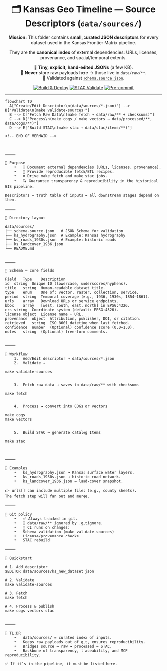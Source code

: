<div align="center">

# 🗂️ Kansas Geo Timeline — Source Descriptors (`data/sources/`)

**Mission:** This folder contains **small, curated JSON descriptors** for every dataset used in the Kansas Frontier Matrix pipeline.  

They are the **canonical index** of external dependencies: URLs, licenses, provenance, and spatial/temporal extents.  

📌 **Tiny, explicit, hand-edited JSONs** (a few KB).  
📌 **Never** store raw payloads here → those live in `data/raw/**`.  
📌 Validated against [`schema.source.json`](./schema.source.json).  

[![Build & Deploy](https://github.com/bartytime4life/Kansas-Frontier-Matrix/actions/workflows/site.yml/badge.svg)](https://github.com/bartytime4life/Kansas-Frontier-Matrix/actions/workflows/site.yml)
[![STAC Validate](https://github.com/bartytime4life/Kansas-Frontier-Matrix/actions/workflows/stac-badges.yml/badge.svg)](https://github.com/bartytime4life/Kansas-Frontier-Matrix/actions/workflows/stac-badges.yml)
[![Pre-commit](https://github.com/bartytime4life/Kansas-Frontier-Matrix/actions/workflows/pre-commit.yml/badge.svg)](https://github.com/bartytime4life/Kansas-Frontier-Matrix/.pre-commit-config.yaml)

</div>

---

```mermaid
flowchart TD
  A["Create/Edit Descriptor\n(data/sources/*.json)"] --> B["Validate\n(make validate-sources)"]
  B --> C["Fetch Raw Data\n(make fetch → data/raw/** + checksums)"]
  C --> D["Process\n(make cogs / make vectors → data/processed/**, data/cogs/**)"]
  D --> E["Build STAC\n(make stac → data/stac/items/**)"]

<!-- END OF MERMAID -->



⸻

🎯 Purpose
	•	📖 Document external dependencies (URLs, licenses, provenance).
	•	🔄 Provide reproducible fetch/ETL recipes.
	•	⚙️ Drive make fetch and make stac jobs.
	•	🔍 Guarantee transparency & reproducibility in the historical GIS pipeline.

Descriptors = truth table of inputs → all downstream stages depend on them.

⸻

📂 Directory layout

data/sources/
├── schema.source.json   # JSON Schema for validation
├── ks_hydrography.json  # Example: Kansas hydrography
├── ks_roads_1930s.json  # Example: historic roads
├── ks_landcover_1936.json
└── README.md


⸻

🧭 Schema — core fields

Field	Type	Description
id	string	Unique ID (lowercase, underscores/hyphens).
title	string	Human-readable dataset title.
type	enum	One of: vector, raster, collection, service.
period	string	Temporal coverage (e.g., 1936, 1930s, 1854–1861).
urls	array	Download URLs or service endpoints.
bbox	array	[west, south, east, north] in EPSG:4326.
crs	string	Coordinate system (default: EPSG:4326).
license	object	License name + URL.
provenance	object	Attribution, publisher, DOI, or citation.
retrieved	string	ISO 8601 datetime when last fetched.
confidence	number	(Optional) confidence score (0.0–1.0).
notes	string	(Optional) free-form comments.


⸻

🔄 Workflow
	1.	Add/Edit descriptor → data/sources/*.json
	2.	Validate →

make validate-sources


	3.	Fetch raw data → saves to data/raw/** with checksums

make fetch


	4.	Process → convert into COGs or vectors

make cogs
make vectors


	5.	Build STAC → generate catalog Items

make stac



⸻

📑 Examples
	•	ks_hydrography.json → Kansas surface water layers.
	•	ks_roads_1930s.json → historic road network.
	•	ks_landcover_1936.json → land-cover snapshot.

👉 urls[] can include multiple files (e.g., county sheets).
The fetch step will fan out and merge.

⸻

🔐 Git policy
	•	✅ Always tracked in git.
	•	🚫 data/raw/** ignored by .gitignore.
	•	🔔 CI runs on changes:
	•	Schema validation (make validate-sources)
	•	License/provenance checks
	•	STAC rebuild

⸻

🚀 Quickstart

# 1. Add descriptor
$EDITOR data/sources/ks_new_dataset.json

# 2. Validate
make validate-sources

# 3. Fetch
make fetch

# 4. Process & publish
make cogs vectors stac


⸻

📝 TL;DR
	•	data/sources/ = curated index of inputs.
	•	Keeps raw payloads out of git, ensures reproducibility.
	•	Bridges source → raw → processed → STAC.
	•	Backbone of transparency, traceability, and MCP reproducibility.

✅ If it’s in the pipeline, it must be listed here.

